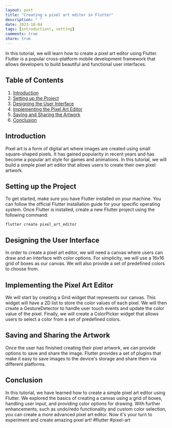 ```yaml
---
layout: post
title: "Creating a pixel art editor in Flutter"
description: " "
date: 2023-10-04
tags: [introduction), setting]
comments: true
share: true
---
```


In this tutorial, we will learn how to create a pixel art editor using Flutter. Flutter is a popular cross-platform mobile development framework that allows developers to build beautiful and functional user interfaces.

## Table of Contents

1. [Introduction](#introduction)
2. [Setting up the Project](#setting-up-the-project)
3. [Designing the User Interface](#designing-the-user-interface)
4. [Implementing the Pixel Art Editor](#implementing-the-pixel-art-editor)
5. [Saving and Sharing the Artwork](#saving-and-sharing-the-artwork)
6. [Conclusion](#conclusion)

## Introduction

Pixel art is a form of digital art where images are created using small square-shaped pixels. It has gained popularity in recent years and has become a popular art style for games and animations. In this tutorial, we will build a simple pixel art editor that allows users to create their own pixel artwork.

## Setting up the Project

To get started, make sure you have Flutter installed on your machine. You can follow the official Flutter installation guide for your specific operating system. Once Flutter is installed, create a new Flutter project using the following command:

```flutter create pixel_art_editor```

## Designing the User Interface

In order to create a pixel art editor, we will need a canvas where users can draw and an interface with color options. For simplicity, we will use a 16x16 grid of boxes as our canvas. We will also provide a set of predefined colors to choose from.

## Implementing the Pixel Art Editor

We will start by creating a Grid widget that represents our canvas. This widget will have a 2D list to store the color values of each pixel. We will then create a GestureDetector to handle user touch events and update the color value of the pixel. Finally, we will create a ColorPicker widget that allows users to select a color from a set of predefined colors.

## Saving and Sharing the Artwork

Once the user has finished creating their pixel artwork, we can provide options to save and share the image. Flutter provides a set of plugins that make it easy to save images to the device's storage and share them via different platforms.

## Conclusion

In this tutorial, we have learned how to create a simple pixel art editor using Flutter. We explored the basics of creating a canvas using a grid of boxes, handling user input, and providing color options for drawing. With further enhancements, such as undo/redo functionality and custom color selection, you can create a more advanced pixel art editor. Now it's your turn to experiment and create amazing pixel art! #flutter #pixel-art